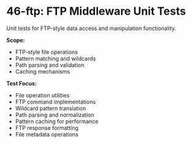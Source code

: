 # 46-ftp: FTP Middleware Unit Tests

Unit tests for FTP-style data access and manipulation functionality.

**Scope:**
- FTP-style file operations
- Pattern matching and wildcards
- Path parsing and validation
- Caching mechanisms

**Test Focus:**
- File operation utilities
- FTP command implementations
- Wildcard pattern translation
- Path parsing and normalization
- Pattern caching for performance
- FTP response formatting
- File metadata operations